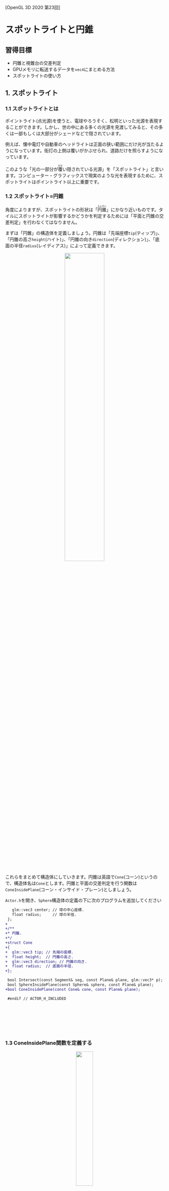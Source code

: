 [OpenGL 3D 2020 第23回]

# スポットライトと円錐

## 習得目標

* 円錐と視錐台の交差判定
* GPUメモリに転送するデータを`vec4`にまとめる方法
* スポットライトの使い方

## 1. スポットライト

### 1.1 スポットライトとは

ポイントライト(点光源)を使うと、電球やろうそく、松明といった光源を表現することができます。しかし、世の中にある多くの光源を見渡してみると、その多くは一部もしくは大部分がシェードなどで隠されています。

例えば、懐中電灯や自動車のヘッドライトは正面の狭い範囲にだけ光が当たるようになっています。街灯の上側は覆いがかぶせられ、道路だけを照らすようになっています。

このような「光の一部分が<ruby>覆<rt>おお</rt></ruby>い隠されている光源」を「スポットライト」と言います。コンピューター・グラフィックスで現実のような光を表現するために、スポットライトはポイントライト以上に重要です。

### 1.2 スポットライト=円錐

角度によりますが、スポットライトの形状は「<ruby>円錐<rt>えんすい</rt></ruby>」にかなり近いものです。タイルにスポットライトが影響するかどうかを判定するためには「平面と円錐の交差判定」を行わなくてはなりません。

まずは「円錐」の構造体を定義しましょう。円錐は「先端座標`tip`(ティップ)」、「円錐の高さ`height`(ハイト)」、「円錐の向き`direction`(ディレクション)」、「底面の半径`radius`(レイディアス)」によって定義できます。

<p align="center">
<img src="images/23_cone_parameters.png" width="50%" /><br>
</p>

これらをまとめて構造体にしていきます。円錐は英語で`Cone`(コーン)というので、構造体名は`Cone`とします。円錐と平面の交差判定を行う関数は`ConeInsidePlane`(コーン・インサイド・プレーン)としましょう。

`Actor.h`を開き、`Sphere`構造体の定義の下に次のプログラムを追加してください

```diff
   glm::vec3 center; // 球の中心座標.
   float radius;     // 球の半径.
 };
+
+/**
+* 円錐.
+*/
+struct Cone
+{
+  glm::vec3 tip; // 先端の座標.
+  float height;  // 円錐の高さ.
+  glm::vec3 direction; // 円錐の向き.
+  float radius;  // 底面の半径.
+};

 bool Intersect(const Segment& seg, const Plane& plane, glm::vec3* p);
 bool SphereInsidePlane(const Sphere& sphere, const Plane& plane);
+bool ConeInsidePlane(const Cone& cone, const Plane& plane);

 #endif // ACTOR_H_INCLUDED
```

<br><br>

<br><br>

### 1.3 ConeInsidePlane関数を定義する

<p align="center">
<img src="images/23_cone_inside_plane.png" width="33%" /><br>
</p>

それでは交差判定を定義しましょう。幸いなことに、これは以下の2つの判定を行うだけです。

>1. 円錐の頂点が平面の表側にあれば、円錐は平面の表側に存在する。
>2. 裏側にあるとき、平面から円錐底部の中心までの距離が、底部の半径のマイナス値より大きければ、円錐は平面の表側に存在する.

この`2`について計算するには「底面から平面へ最短距離で向かうベクトル」を求めます。これには以下のように、外積の結果が「2つのベクトルに垂直なベクトルになる」という性質を利用します。

>1. 円錐の向きベクトルと平面の法線ベクトルの外積を計算 → 向きベクトルに垂直で平面と平行なベクトルが求まる。
>2. 向きベクトルと1で求めたベクトルの外積を計算 → 最短距離で向かうベクトルが求まる。

それでは、`Actor.cpp`を開き、球が平面の表側にあるか調べる関数の定義の下に、次のプログラムを追加してください。

```diff
   const float d = glm::dot(plane.normal, sphere.center - plane.point);
   return d >= -sphere.radius;
 }
+
+/**
+* 円錐が平面の表側にあるかどうかを調べる.
+*
+* @param cone   円錐.
+* @param plane  平面.
+*
+* @retval true  平面の表側にあるか、部分的に重なっている.
+* @retval false 完全に裏側にある.
+*/
+bool ConeInsidePlane(const Cone& cone, const Plane& plane)
+{
+  // 円錐の頂点が平面の表側にあれば判定終了.
+  if (glm::dot(plane.normal, cone.tip - plane.point) >= 0) {
+    return true;
+  }
+
+  // 平面の法線と円錐の向きに垂直なベクトルaを求める.
+  // これは平面に平行なベクトルになる.
+  const glm::vec3 a = glm::cross(plane.normal, cone.direction);
+
+  // 円錐の向きとベクトルaに垂直なベクトルを求める.
+  // これは底面の中心から平面への最短の向きベクトルになる.
+  const glm::vec3 b = glm::normalize(glm::cross(cone.direction, a));
+
+  // ベクトルbの方向の底面の端の座標qを求める.
+  const glm::vec3 q = cone.tip +
+    cone.direction * cone.height + b * cone.radius;
+
+  // 平面上の座標と底面の端の座標の間のベクトルcを計算.
+  const glm::vec3 c = q - plane.point;
+
+  // ベクトルcの平面の法線方向に射影した長さが0以上なら、qは表側にある.
+  return glm::dot(plane.normal, c) >= 0;
+}

 /**
 * アクターの衝突を処理する.
```

### 1.4 円錐と視錐台の交差判定を作成する

次に本命の円錐と視錐台の交差判定を書いていきます。といっても、基本的な作りは球と視錐台の交差判定と同じで、使う関数が違うだけです。

まずはサブフラスタムとの交差判定を書きましょう。関数名は`ConeInsideSubFrustum`(コーン・インサイド・サブフラスタム)とします。球と視錐台の交差判定を行う関数定義の下に、次のプログラムを追加してください。

```diff
   if (sphere.center.z + sphere.radius < frustum.zFar) {
     return false;
   }
   return SphereInsideSubFrustum(sphere, frustum.baseFrustum);
 }
+
+/**
+* 円錐とサブ視錐台の交差判定.
+*
+* @param cone    円錐.
+* @param frustum サブ視錐台.
+*
+* @retval true  衝突している.
+* @retval false 衝突していない.
+*/
+bool ConeInsideSubFrustum(const Cone& cone, const SubFrustum& frustum)
+{
+  for (const auto& plane : frustum.planes) {
+    if (!ConeInsidePlane(cone, plane)) {
+      return false;
+    }
+  }
+  return true;
+}

 /**
 * コンストラクタ.
```

サブフラスタムを構成する全ての平面との交差判定を行い、全てに合格したら交差しています。この流れは球の場合とまったく同じです。

続いてメインフラスタムとの交差判定を作成します。関数名は`ConeInsideFrustum`(コーン・インサイド・フラスタム)とします。サブフラスタムとの交差判定プログラムの下に、次のプログラムを追加してください。

```diff
     if (!ConeInsidePlane(cone, plane)) {
       return false;
     }
   }
   return true;
 }
+
+/**
+* 円錐と視錐台の交差判定.
+*
+* @param cone    円錐.
+* @param frustum 視錐台.
+*
+* @retval true  衝突している.
+* @retval false 衝突していない.
+*/
+bool ConeInsideFrustum(const Cone& cone, const Frustum& frustum)
+{
+  if (!ConeInsidePlane(cone, Plane{
+    glm::vec3(0, 0, frustum.zNear), glm::vec3(0, 0, -1) })) {
+    return false;
+  }
+  if (!ConeInsidePlane(cone, Plane{
+    glm::vec3(0, 0, frustum.zFar), glm::vec3(0, 0, 1) })) {
+    return false;
+  }
+  return ConeInsideSubFrustum(cone, frustum.baseFrustum);
+}

 /**
 * コンストラクタ.
```

この関数も、`SphereInsideFrustum`関数と見比べてみると、関数や引数の名前が違うだけでやっていることはまったく同じだということが分かります。なぜなら、どちらも「全ての平面と交差判定を行い、全て合格したら交差している」という仕組みを使うからです。

これで円錐と視錐台の交差判定は完成です。

### 1.5 スポットライトのパラメータ

スポットライトの底面は実際には球面なので、円錐とは微妙に形状が異なります。そのため、底面の半径のかわりに、円錐の頂点部分の角度を使用します。

<p align="center">
<img src="images/23_spotlight_parameters.png" width="66%" /><br>
</p>

スポットライトは、ポイントライトに「ライトの向き」と「照らす角度」を追加することで表現できます。ライトの向きは`direction`(ディレクション)、照らす角度は`coneAngle`(コーン・アングル)という名前の変数にしましょう。

また、多くのスポットライトは<ruby>外縁部<rt>がいえんぶ</rt></ruby>にいくほど光が弱くなる傾向があります。そこで、明るさが減り始める角度を、`falloffAngle`(フォールオフ・アングル)という名前の変数として追加します。

`Light.h`を開き、`Light`構造体に次のプログラムを追加してください。

```diff
 struct Light
 {
   // ライトの種類.
   enum class Type {
     PointLight, // 点光源.
+    SpotLight,  // スポット光源.
   };
 
   std::string name;   // ライトの名前.
   Type type = Type::PointLight; // ライトの種類.
   glm::vec3 position; // 光を放つ位置.
   glm::vec3 color;    // ライトの色.
+  glm::vec3 direction;// 光を放つ方向.
+  float coneAngle;    // スポットライトが照らす角度(単位=ラジアン).
+  float falloffAngle; // スポットライトの減衰開始角度(単位=ラジアン).
 };
```

「ライトの向き」は`glm::vec3`型で、これは方向ベクトルになります。物体の姿勢は「3軸の回転角度」や「クォータニオン」、「行列」でも表現可能ですが、方向ベクトルが最も簡単にライティングを計算できるからです。

「照らす角度」と「減衰開始角度(明るさが減り始める角度)」はどちらも`float`型で、単位には「ラジアン」を使います。これも、コンピューターにとっては度数法より弧度法のほうが計算が簡単だからです。

### 1.6 スポットライトを追加する関数を定義する

現在の`LightManager`クラスには、ポイントライトを作成するメンバ関数しかありません。そこで、スポットライトを作成するメンバ関数を追加します。関数名は`CreateSpotLight`(クリエイト・スポットライト)とします。

`LightManager`クラスの定義に、次のように`CreateSpotLight`メンバ関数を宣言してください。

```diff
   LightManager& operator=(const LightManager&) = delete;

   LightPtr CreateLight(const glm::vec3& position, const glm::vec3& color);
+  LightPtr CreateSpotLight(const glm::vec3& position, const glm::vec3& color,
+    const glm::vec3& direction, float coneAngle, float falloffAngle);
   void RemoveLight(const LightPtr& light);
   LightPtr GetLight(size_t n) const;
   size_t LightCount() const;
```

続いて`CreateSoptLight`メンバ関数を定義します。`Light.cpp`を開き、`CreateLight`メンバ関数の定義の下に次のプログラムを追加してください。

```diff
   lights.push_back(p);
   return p;
 }
+
+/**
+* スポットライトを作成する.
+*
+* @param position     ライトの座標.
+* @param color        ライトの明るさ.
+* @param direction    ライトの方向.
+* @param coneAngle    スポットライトが照らす角度(単位=ラジアン).
+* @param falloffAngle スポットライトの減衰開始角度(単位=ラジアン).
+*
+* @return 作成したライトへのポインタ.
+*/
+LightPtr LightManager::CreateSpotLight(const glm::vec3& position, const glm::vec3& color,
+  const glm::vec3& direction, float coneAngle, float falloffAngle)
+{
+  LightPtr p = std::make_shared<Light>();
+  p->type = Light::Type::SpotLight;
+  p->position = position;
+  p->color = color;
+  p->direction = direction;
+  p->coneAngle = coneAngle;
+  p->falloffAngle = falloffAngle;
+  lights.push_back(p);
+  return p;
+}

 /**
 * ライトを削除する.
```

関数の内容としては、引数を`Light`構造体の対応するメンバ変数に代入しているだけです。

### 1.7 シェーダ用のライトデータにパラメータを追加する

CPU側で使う構造体だけにスポットライトの変数を追加しても、シェーダからは見えません。そこで、シェーダ用の`LightForShader`構造体にもスポットライトのパラメータを追加しましょう。

シェーダ用のデータは`vec4`単位で処理されるため、例えば`coneAngle`と`falloffAngle`はまとめて一つの`vec4`に代入すると、シェーダで効率的に処理できます。

また、これまではポイントライトしか使っていなかったので「ライトの種類」を設定しなくても問題はありませんでした。しかし、ポイントライトとスポットライトを使い分けるためには「ライトの種類」もシェーダに送らなくてはなりません。

ライトの種類は`int`か`float`が1つあれば表現できます。こういうパラメータは既存のメンバ変数の未使用部分に入れると効率的です。`position`メンバ変数は`xyz`要素しか使っていないので、`w`要素にライトの種類を代入することにします。

あと、前回のテキストで「ライトの範囲」をこっそり`color`の`w`要素に入れています。ついでなので、これも分かりやすいメンバ変数名に変えることにします。それでは、`LightForShader`構造体を次のように変更してください。

```diff
 * シェーダと同じ形式のライトデータ.
 */
 struct LightForShader
 {
-  glm::vec4 position;
-  glm::vec4 colorAndRange;
+  glm::vec4 positionAndType;     // xyz=position, w=type
+  glm::vec4 colorAndRange;       // xyz=color, w=range
+  glm::vec4 direction;           // xyz=direction, w=(未使用)
+  glm::vec4 coneAndFalloffAngle; // x=coneAngle, y=falloffAngle, zw=(未使用)
 };

 /**
 * 描画に関係するライトの情報.
```

時間がたってからでも使い方を思い出せるように、コメントで「どの要素を何に使っているか」を書いておきます。

### 1.8 Updateメンバ関数をスポットライトに対応させる

シェーダ用ライトデータの作成は`Update`メンバ関数で行っています。`Update`メンバ関数を`LightForShader`構造体の変更に対応させましょう。

ポイントライトの場合、ビュー座標系に変換しなくてはならないのは中心座標だけでした。しかしスポットライトの場合は向きも変換しなくてはなりません。

また、視錐台との交差判定には、スポットライトをすっぽりと包む円錐を使います。円錐を定義するには底面の半径が必要です。これはライトの届く距離とライトが照らす角度から計算する必要があります。

これらの計算を、視錐台との交差判定のたびに行うのは時間の無駄です。球の場合は`posView`という配列にビュー座標だけを記録していましたが、円錐も扱えるように大幅に機能拡張することにします。

まず、交差判定で使用する球と円錐をまとめた構造体を定義します。計算過程で使用するデータなので、「中間」を意味する`Intermediate`(インターメディエイト)という単語を使って`IntermediateData`(インターメディエイト・データ)という名前にします。

`LightManager::Update`メンバ関数に次のプログラムを追加してください。

```diff
 void LightManager::Update(const FrustumPtr& frustum, const glm::mat4& matView)
 {
   // LightData構造体を作成.
   std::shared_ptr<LightData> lightData = std::make_unique<LightData>();
 
-  // ビュー座標系に変換したライト座標を記録するための配列.
+  // 計算過程で使う中間データ.
+  struct IntermediateData
+  {
+    // 形状の種類.
+    enum class Shape {
+      sphere, // 球.
+      cone,   // 円錐.
+    };
+    Shape collisionShape; // 交差判定に使う形状.
+    Sphere sphere;        // 球.
+    Cone cone;            // 円錐.
+  };
-  std::vector<glm::vec3> posView;
+  std::vector<IntermediateData> posView;
   posView.reserve(lights.size());

   // Light構造体をLightForShader構造体に変換.
   for (glm::uint i = 0; i < lights.size(); ++i) {
```

`IntermediateData`には球か円錐のいずれかのデータを記録します。どちらを記録したのかは`shape`(シェイプ)メンバ変数に設定します。

次にライトの向きを計算するための回転行列を作成します。行列から回転成分だけを取り出すには「インバース&トランスポーズ」を使えばよいのでした。中間データの配列を作成するプログラムの下に、次のプログラムを追加してください。

```diff
     Cone cone;            // 円錐.
   };
   std::vector<IntermediateData> posView;
   posView.reserve(lights.size());
+
+  // ライトの向きをビュー座標系に変換するための回転行列を作る.
+  const glm::mat3 matViewRot = glm::transpose(glm::inverse(glm::mat3(matView)));
 
   // Light構造体をLightForShader構造体に変換.
   for (glm::uint i = 0; i < lights.size(); ++i) {
     const LightPtr& e = lights[i];
```

ここからはライトの種類ごとに交差判定を行います。まず種類によって処理を分けます。ライトとメインフラスタムの交差判定プログラムに、次のプログラムを追加してください。

```diff
     // ライトの影響範囲を計算.
     const float range =
       sqrt(glm::max(e->color.r, glm::max(e->color.g, e->color.b))) * 3;

     // ライトの影響範囲とメインフラスタムの交差判定を行う.
+    if (e->type == Light::Type::PointLight) {
+      // ポイントライトの交差判定.
       if (SphereInsideFrustum(Sphere{ pos, range }, *frustum)) {
         // 交差しているのでライトを登録.
         // このとき、カラーのa要素にライトの影響範囲を入れておく.
         lightData->lights[posView.size()].position = glm::vec4(e->position, 1);
         lightData->lights[posView.size()].color = glm::vec4(e->color, range);
         posView.push_back(pos);

         // 登録数がライトの最大数以上になったら登録処理を終了する.
         if (posView.size() >= maxLightCount) {
           break;
         }
       }
+    } else if (e->type == Light::Type::SpotLight) {
+      // スポットライトの交差判定.
+    }
   }
 
   // すべてのサブフラスタムについて、登録されたライトとの交差判定を行う.
   for (int y = 0; y < tileCountY; ++y) {
```

それでは、ポイントライトの交差判定を`IntermediateData`構造体に対応させましょう。ポイントライトの交差判定プログラムを次のように変更してください。

```diff
     // ライトの影響範囲とメインフラスタムの交差判定を行う.
     if (e->type == Light::Type::PointLight) {
       // ポイントライトの交差判定.
+      const Sphere sphere = { pos, range };
-      if (SphereInsideFrustum(Sphere{ pos, range }, *frustum)) {
+      if (SphereInsideFrustum(sphere, *frustum)) {
         // 交差しているのでライトを登録.
-        // このとき、カラーのa要素にライトの影響範囲を入れておく.
-        lightData->lights[posView.size()].position = glm::vec4(e->position, 1);
-        lightData->lights[posView.size()].color = glm::vec4(e->color, range);
-        posView.push_back(pos);
+        lightData->lights[posView.size()].positionAndType = 
+          glm::vec4(e->position, static_cast<float>(Light::Type::PointLight));
+        lightData->lights[posView.size()].colorAndRange = glm::vec4(e->color, range);

+        // 中間データを登録.
+        IntermediateData intermediate;
+        intermediate.shape = IntermediateData::Shape::sphere;
+        intermediate.sphere = sphere;
+        posView.push_back(intermediate);
+
         // 登録数がライトの最大数以上になったら登録処理を終了する.
         if (posView.size() >= maxLightCount) {
           break;
         }
       }
     } else if (e->type == Light::Type::SpotLight) {
```

次に円錐と視錐台の交差判定を作成します。円錐底面の半径は、ライトの影響範囲を表す`range`と、ライトが照らす角度から計算します。

影響範囲が`1`、照らす角度を`θ`とすると、半径は以下の図のように表されます。

<p align="center">
<img src="images/23_calc_cone_radius.png" width="33%" /><br>
</p>

この図から分かるように、「底面の半径」は次の式で求めることができます。

>`sinθ * 影響範囲 / cosθ`

また、上記の式からは`θ`が大きい場合に、底面の半径が非常に長くなることが予想されます。その結果、円錐とスポットライト形状は<ruby>著<rt>いちじる</rt></ruby>しく異なってしまいます。

目安は、`coneAngle`を45度以下にすることです。それ以上は円錐では近似できません。

底面の半径が計算できれば、あとは難しくありません。スポットライトの交差判定に次のプログラムを追加してください。

```diff
         if (posView.size() >= maxLightCount) {
           break;
         }
       }
     } else if (e->type == Light::Type::SpotLight) {
+      // スポットライトの交差判定.
+
+      // ビュー座標系のライトの向きを計算.
+      const glm::vec3 dir = matViewRot * e->direction;
+
+      // 影響範囲と照らす角度から円錐底面の半径を計算.
+      const float radius =
+        std::sin(e->coneAngle) * range / std::cos(e->coneAngle);
+
+      const Cone cone = { pos, range, dir, radius };
+      if (ConeInsideFrustum(cone, *frustum)) {
+        // 交差しているのでスポットライトを登録.
+        lightData->lights[posView.size()].positionAndType = 
+          glm::vec4(e->position, static_cast<float>(Light::Type::SpotLight));
+        lightData->lights[posView.size()].colorAndRange = glm::vec4(e->color, range);
+        lightData->lights[posView.size()].direction = glm::vec4(e->direction, 1);
+        lightData->lights[posView.size()].coneAndFalloffAngle =
+          glm::vec4(e->coneAngle, e->falloffAngle, 0, 1);
+
+        // 中間データを登録.
+        IntermediateData intermediate;
+        intermediate.shape = IntermediateData::Shape::cone;
+        intermediate.cone = cone;
+        posView.push_back(intermediate);
+
+        // 登録数がライトの最大数以上になったら登録処理を終了する.
+        if (posView.size() >= maxLightCount) {
+          break;
+        }
+      }
     }
   }
 
   // すべてのサブフラスタムについて、登録されたライトとの交差判定を行う.
   for (int y = 0; y < tileCountY; ++y) {
```

プログラムの基本的な部分はポイントライトと同じですが、スポットライトはポイントライトより多くのデータを必要とするため、設定するデータの数が増えています。

これで、メインフラスタムの交差判定がスポットライトを処理できるようになりました。

### 1.9 サブフラスタムとスポットライトの交差判定を作成する

続いて、サブフラスタムの交差判定をスポットライトに対応させます。ライトとサブフラスタムの交差判定プログラムを、次のように変更してください。波括弧の数がかなり多いので、括弧の数に注意してください。

```diff
   // すべてのサブフラスタムについてループ
   for (int y = 0; y < tileCountY; ++y) {
     for (int x = 0; x < tileCountX; ++x) {
       const SubFrustum& f = frustum->tiles[y][x];
       glm::uint count = 0; // タイルに影響するライト数.

       // すべての登録済みライトについてループ.
       for (glm::uint i = 0; i < posView.size(); ++i) {
         // ライトの影響範囲とサブフラスタムの交差判定を行う.
+        const IntermediateData::Shape shape = posData[i].shape;
+        if (shape == IntermediateData::Shape::sphere) {
-          if (SphereInsideSubFrustum(Sphere{ posView[i].position,
-            posView[i].range }, f)) {
+          if (SphereInsideSubFrustum(posView[i].sphere, f)) {
             // ライトのインデックスをタイルのインデックス配列に追加.
             lightData->lightIndices[y][x][count] = i;
             ++count; // タイルに影響するライト数をインクリメント.

             // インデックス配列が満杯になったらこのタイルは終了.
             // この警告が毎回出るようなら配列サイズを調整すること.
             if (count >= 128) {
               std::cerr << "[情報]" << __func__ <<
                 "サイズ不足[" << y << "][" << x << "]\n";
               break;
             }
           }
+        } else if (shape == IntermediateData::Shape::cone) {
+          if (ConeInsideSubFrustum(posView[i].cone, f)) {
+            // ライトのインデックスをタイルのインデックス配列に追加.
+            lightData->lightIndices[y][x][count] = i;
+            ++count; // タイルに影響するライト数をインクリメント.
+
+            // インデックス配列が満杯になったらこのタイルは終了.
+            // この警告が毎回出るようなら配列サイズを調整すること.
+            if (count >= maxLightCountInTile) {
+              std::cerr << "[情報]" << __func__ <<
+                "サイズ不足[" << y << "][" << x << "]\n";
+              break;
+            }
+          }
+        }
       }
       // タイルに影響するライト数を設定.
       lightData->lightCounts[y][x] = count;
     }
   }
```

これで、スポットライトを影響するタイルに割り当てられるようになりました。

### 1.10 フラグメントシェーダをスポットライトに対応させる

GPUに転送するデータを変更したので、それを受け取るシェーダのほうも変更していきます。まずライトの種類を示す変数を追加しましょう。`FragmentLighting.frag`を開き、次のプログラムを追加してください。

```diff
 const uvec2 screenSize = uvec2(1280, 720); // 画面の大きさ.
 const vec2 tileSize =
   vec2(screenSize) / vec2(tileCount); // 分割区画の大きさ.
+
+// ライトの種類.
+const float Type_PointLight = 0;
+const float Type_SpotLight = 1;

 /**
 * シェーダ用のライトデータ.
 ```

続いて、`LightForShader`を次のように変更してください。

 ```diff
 const float Type_SpotLight = 1;

 /**
 * シェーダ用のライトデータ.
 */
 struct LightForShader
 {
-  vec4 position;
-  vec4 color;
+  vec4 positionAndType;     // ライトの座標と種類.
+  vec4 colorAndRange;       // ライトの色(明るさ)と、光の届く範囲.
+  vec4 direction;           // ライトが照らす方向.
+  vec4 coneAndFalloffAngle; // スポットライトが照らす角度と減衰開始角度.
 };

 /**
 * SSBOに転送するデータの形式.
```

とりあえず変数名の変更に対応しましょう。ライトの明るさを計算する`for`ループを次のように変更してください。

```diff
     // ライトのインデックスを取得.
     uint lightIndex = lightIndices[tileId.y][tileId.x][i];

     // フラグメントからライトへ向かうベクトルを計算.
-    vec3 lightVector = lights[lightIndex].position.xyz - inPosition;
+    vec3 lightVector =
+      lights[lightIndex].positionAndType.xyz - inPosition;
 
     // 距離による明るさの変化量を計算.
     float lengthSq = dot(lightVector, lightVector);
     float intensity = 1.0 / (1.0 + lengthSq);
 
     // 範囲外に光が影響しないように制限する.
     const float fallOff = 0.75; // 減衰を開始する距離(比率).
-    float range = lights[lightIndex].color.a;
+    float range = lights[lightIndex].colorAndRange.a;
     float attenuation = 1 - smoothstep(range * fallOff, range, sqrt(lengthSq));
     intensity *= attenuation;

     // 面の傾きによる明るさの変化量を計算.
     float theta = 1;
     if (lengthSq > 0) {
       vec3 direction = normalize(lightVector);
       theta = max(dot(worldNormal, direction), 0);
     }
 
     // 変化量をかけ合わせて明るさを求め、ライトの明るさ変数に加算.
     totalLightColor +=
-      lights[lightIndex].color.rgb * theta * intensity;
+      lights[lightIndex].colorAndRange.rgb * theta * intensity;
   }

   fragColor = inColor * texture(texColor, inTexcoord);
   fragColor.rgb *= totalLightColor;
```

次に、スポットライトの向きと照らす角度による明るさの変化を付け加えます。これは以下の手順で行います。

>1. 内積を使って、ライトからフラグメントへ向かうベクトル(`-lightVector`)と、ライトの向きベクトルのなす角を計算。
>2. 1の計算結果がライトが照らす角度以上なら、スポットライトはフラグメントに当たっていない。
>3. ライトが照らす角度未満なら、減衰開始角度との間で`smoothstep`補間して明るさを計算。

`1`では内積の結果が`cosθ`になることを利用します。そのうえで、`cosθ`から`θ`を計算する`acos`(エー・コス、アーク・コサイン)関数を使って角度を求めます。

ライトの明るさを計算する`for`ループに次のプログラムを追加してください。

```diff
     // 範囲外に光が影響しないように制限する.
     const float fallOff = 0.75; // 減衰を開始する距離(比率).
     float range = lights[lightIndex].colorAndRange.a;
     float attenuation = 1 - smoothstep(range * fallOff, range, sqrt(lengthSq));
     intensity *= attenuation;
+
+    // スポットライトの場合、円錐の外周部の減衰を計算する.
+    if (lights[lightIndex].positionAndType.w == Type_SpotLight) {
+      vec3 direction = lights[lightIndex].direction.xyz;
+      float coneAngle = lights[lightIndex].coneAndFalloffAngle.x;
+
+      // ライトからフラグメントへ向かうベクトルと、スポットライトのベクトルのなす角が
+      // ライトが照らす角度以上なら範囲外.
+      float angle = acos(dot(direction, normalize(-lightVector)));
+      if (angle >= coneAngle) {
+        continue;
+      }
+
+      // 減衰開始角度と外周角度の間で補間.
+      float falloffAngle = lights[lightIndex].coneAndFalloffAngle.y;
+      intensity *= smoothstep(coneAngle, falloffAngle, angle);
+    }

     // 面の傾きによる明るさの変化量を計算.
     float theta = 1;
     if (lengthSq > 0) {
```

これでスポットライトが描画されるようになりました。

### 1.11 スポットライトを使う

それではスポットライトを表示してみましょう。プレイヤーの正面方向を照らす懐中電灯を作ってみようと思います。プレイヤーの向きに合わせて角度を変えられるように、ライトのポインタ変数を用意します。

`MainGameScene.h`を開き、次のプログラムを追加してください。

```diff
   std::shared_ptr<FramebufferObject> fboMain;

   Light::LightManagerPtr lightManager;
   Light::FrustumPtr frustum;
+  Light::LightPtr flashLight; // 懐中電灯
 };

 #endif // MAINGAMESCENE_H_INCLUDED
```

`flashLight`(フラッシュ・ライト)は「懐中電灯」のことです。

次に`flashLight`変数にスポットライトを割り当てます。`MainGameScene.cpp`を開き、`Initialize`メンバ関数に次のプログラムを追加してください。

```diff
     lightManager->CreateLight(glm::vec3(x, 1.0f, z),
       glm::vec3(c & 1, (c >> 1) & 1, (c >> 2) & 1) * intencity);
   }
+
+  // 懐中電灯を作成.
+  flashLight = lightManager->CreateSpotLight(
+    playerActor->position + glm::vec3(0, 1.2f, 0),
+    glm::vec3(1, 0.9f, 0.8f) * 10.0f, glm::vec3(1, 0, 0),
+    glm::radians(20.0f), glm::radians(5.0f));

   // ゲームデータの初期設定.
   GameData& gamedata = GameData::Get();
   gamedata.killCount = 0;
```

次にライトの状態を更新します。`Update`メンバ関数の末尾に次のプログラムを追加してください。

```diff
   UpdateSpriteList(sprites, deltaTime);
   spriteRenderer.Update(sprites, matView);
+
+  // 懐中電灯の状態を更新.
+  if (flashLight) {
+    // 懐中電灯の位置をプレイヤーと合わせる.
+    flashLight->position = playerActor->position + glm::vec3(0, 1.2f, 0);
+
+    // 懐中電灯の向きをプレイヤーと合わせる.
+    flashLight->direction = glm::rotate(glm::mat4(1),
+      playerActor->rotation.y, glm::vec3(0, 1, 0)) * glm::vec4(1, 0, 0, 1);
+  }

   // ライトマネージャを更新.
   lightManager->Update();
 }
```

それと、プレイヤーが死んでいたら懐中電灯を削除しましょう。`ProcessInput`メンバ関数にあるプレイヤーの死亡判定プログラムに、次のプログラムを追加してください。

```diff
   // プレイヤーが死んでいたら
   if (!isGameOver) {
     if (playerActor->state == Actor::State::dead) {
+      // 懐中電灯を削除する.
+      if (flashLight) {
+        lightManager->RemoveLight(flashLight);
+        flashLight.reset();
+      }
       // アニメーションが終了していたらゲームオーバーにする.
       if (playerActor->animationNo >= playerActor->animation->list.size() - 1) {
```

プログラムが書けたらビルドして実行してください。プレイヤーの正面方向に懐中電灯の光が見えていたら成功です。

スポットライトが見えにくい場合は、ディレクショナルライトとアンビエントライトを暗くするとよいでしょう。

<p align="center">
<img src="images/23_result_0.png" width="50%" /><br>
</p>

<pre class="tnmai_assignment">
<strong>【課題01】</strong>
以下のURLから<code>street_lamp_a.obj</code>と<code>street_lamp_a.tga</code>をダウンロードし、家の周囲に4つ配置しなさい。
<code>https://github.com/tn-mai/OpenGL3D2020/tree/master/Res</code>
</pre>

<pre class="tnmai_assignment">
<strong>【課題02】</strong>
課題01で配置した4つの街灯の先端にスポットライトを配置しなさい。スポットライトの向きは真下とします。色と照らす角度は自由ですが、最低限地面を照らせる明るさにしてください。
</pre>

>**【まとめ】**<br>
>
>* ポイントライトだけでは現実のライトを再現しきれないため、スポットライトのような特殊な光源が必要となる。
>* 円錐と平面の交差は、先端座標の交差判定と底面の交差判定の2つの計算によって判定できる。
>* 円錐をスポットライトに近似した図形として使うためには、照らす角度を45度以下にすることが望ましい。

